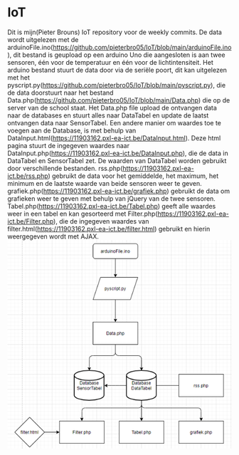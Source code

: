 # IoT
Dit is mijn(Pieter Brouns) IoT repository voor de weekly commits.
De data wordt uitgelezen met de arduinoFile.ino(https://github.com/pieterbro05/IoT/blob/main/arduinoFile.ino), dit bestand is geupload op een arduino Uno die aangesloten is aan twee sensoren, één voor de temperatuur en één voor de lichtintensiteit. Het arduino bestand stuurt de data door via de seriële poort, dit kan uitgelezen met het pyscript.py(https://github.com/pieterbro05/IoT/blob/main/pyscript.py), die de data doorstuurt naar het bestand Data.php(https://github.com/pieterbro05/IoT/blob/main/Data.php) die op de server van de school staat. Het Data.php file upload de ontvangen data naar de databases en stuurt alles naar DataTabel en update de laatst ontvangen data naar SensorTabel. Een andere manier om waardes toe te voegen aan de Database, is met behulp van DataInput.html(https://11903162.pxl-ea-ict.be/DataInput.html). Deze html pagina stuurt de ingegeven waardes naar DataInput.php(https://11903162.pxl-ea-ict.be/DataInput.php), die de data in DataTabel en SensorTabel zet. De waarden van DataTabel worden gebruikt door verschillende bestanden. rss.php(https://11903162.pxl-ea-ict.be/rss.php) gebruikt de data voor het gemiddelde, het maximum, het minimum en de laatste waarde van beide sensoren weer te geven. grafiek.php(https://11903162.pxl-ea-ict.be/grafiek.php) gebruikt de data om grafieken weer te geven met behulp van jQuery van de twee sensoren. Tabel.php(https://11903162.pxl-ea-ict.be/Tabel.php) geeft alle waardes weer in een tabel en kan gesorteerd met Filter.php(https://11903162.pxl-ea-ict.be/Filter.php), die de ingegeven waardes van filter.html(https://11903162.pxl-ea-ict.be/filter.html) gebruikt en hierin weergegeven wordt met AJAX.
![Flowchart](flowchart.png)

